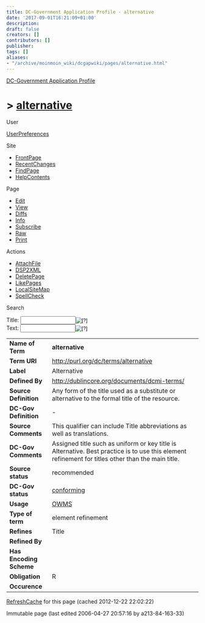 ```yaml
---
title: DC-Government Application Profile - alternative
date: '2017-09-01T16:21:09+01:00'
description: 
draft: false
creators: []
contributors: []
publisher: 
tags: []
aliases:
- "/archive/moinmoin_wiki/dcgapwiki/pages/alternative.html"
---
```


 [DC-Government Application Profile](http://dublincore.org/dcgapwiki/FrontPage)

# > [alternative](http://dublincore.org/dcgapwiki/alternative?action=fullsearch&value=alternative&literal=1&case=1&context=40 "Click here to do a full-text search for this title")

User

 [UserPreferences](http://dublincore.org/dcgapwiki/UserPreferences)

Site

- [FrontPage](http://dublincore.org/dcgapwiki/FrontPage)
- [RecentChanges](http://dublincore.org/dcgapwiki/RecentChanges)
- [FindPage](http://dublincore.org/dcgapwiki/FindPage)
- [HelpContents](http://dublincore.org/dcgapwiki/HelpContents)

Page

- [Edit](http://dublincore.org/dcgapwiki/alternative?action=edit "Edit")
- [View](http://dublincore.org/dcgapwiki/alternative "View")
- [Diffs](http://dublincore.org/dcgapwiki/alternative?action=diff "Diffs")
- [Info](http://dublincore.org/dcgapwiki/alternative?action=info "Info")
- [Subscribe](http://dublincore.org/dcgapwiki/alternative?action=subscribe "Subscribe")
- [Raw](http://dublincore.org/dcgapwiki/alternative?action=raw "Raw")
- [Print](http://dublincore.org/dcgapwiki/alternative?action=print "Print")

Actions

- [AttachFile](http://dublincore.org/dcgapwiki/alternative?action=AttachFile)
- [DSP2XML](http://dublincore.org/dcgapwiki/alternative?action=DSP2XML)
- [DeletePage](http://dublincore.org/dcgapwiki/alternative?action=DeletePage)
- [LikePages](http://dublincore.org/dcgapwiki/alternative?action=LikePages)
- [LocalSiteMap](http://dublincore.org/dcgapwiki/alternative?action=LocalSiteMap)
- [SpellCheck](http://dublincore.org/dcgapwiki/alternative?action=SpellCheck)

Search

<form method="POST" action="/dcgapwiki/alternative">
<p>
<input name="action" value="inlinesearch" type="hidden">
<input name="context" value="40" type="hidden">
Title: <input name="text_title" size="15" maxlength="50" type="text"><input src="alternative_files/moin-search.png" name="button_title" alt="[?]" type="image"><br>Text: <input name="text_full" size="15" maxlength="50" type="text"><input src="alternative_files/moin-search.png" name="button_full" alt="[?]" type="image">
</p>
</form>

<table>
  <tbody>
    <tr>
      <td>
        <strong>Name of Term</strong>
      </td>
      <td>
        <strong>alternative</strong>
      </td>
    </tr>
    <tr>
      <td>
        <strong>Term URI</strong>
      </td>
      <td>
        <a href="http://purl.org/dc/terms/alternative">http://purl.org/dc/terms/alternative</a>
      </td>
    </tr>
    <tr>
      <td>
        <strong>Label</strong>
      </td>
      <td>
        Alternative</td>
    </tr>
    <tr>
      <td>
        <strong>Defined By</strong>
      </td>
      <td>
        <a href="http://dublincore.org/documents/dcmi-terms/">http://dublincore.org/documents/dcmi-terms/</a>
      </td>
    </tr>
    <tr>
      <td>
        <strong>Source Definition</strong>
      </td>
      <td>
        Any form of the title used as a substitute or alternative to the formal title of the resource.</td>
    </tr>
    <tr>
      <td>
        <strong>DC-Gov Definition</strong>
      </td>
      <td>
        -</td>
    </tr>
    <tr>
      <td>
        <strong>Source Comments</strong>
      </td>
      <td>
        This qualifier can include Title abbreviations as well as translations.</td>
    </tr>
    <tr>
      <td>
        <strong>DC-Gov Comments</strong>
      </td>
      <td>
        Assigned title such as uniform or key title is Alternative. Best 
        practice is to use this element refinement for titles other than the 
        main title.</td>
    </tr>
    <tr>
      <td>
        <strong>Source status</strong>
      </td>
      <td>
        recommended</td>
    </tr>
    <tr>
      <td>
        <strong>DC-Gov status</strong>
      </td>
      <td>
        <a class="nonexistent" href="http://dublincore.org/dcgapwiki/conforming">conforming</a>
      </td>
    </tr>
    <tr>
      <td>
        <strong>Usage</strong>
      </td>
      <td>
        <a href="http://dublincore.org/dcgapwiki/OWMS">OWMS</a>
      </td>
    </tr>
    <tr>
      <td>
        <strong>Type of term</strong>
      </td>
      <td>
        element refinement</td>
    </tr>
    <tr>
      <td>
        <strong>Refines</strong>
      </td>
      <td>
        Title</td>
    </tr>
    <tr>
      <td>
        <strong>Refined By</strong>
      </td>
      <td colspan="2" align="center">
      </td>
    </tr>
    <tr>
      <td>
        <strong>Has Encoding Scheme</strong>
      </td>
      <td colspan="2" align="center">
      </td>
    </tr>
    <tr>
      <td>
        <strong>Obligation</strong>
      </td>
      <td>
        R</td>
    </tr>
    <tr>
      <td>
        <strong>Occurence</strong>
      </td>
      <td colspan="2" align="center">
      </td>
    </tr>
  </tbody>
</table>


 [RefreshCache](http://dublincore.org/dcgapwiki/alternative?action=refresh&arena=Page.py&key=alternative.text_html) for this page (cached 2012-12-22 22:02:22)  

Immutable page (last edited 2006-04-27 20:57:16 by a213-84-163-33)

